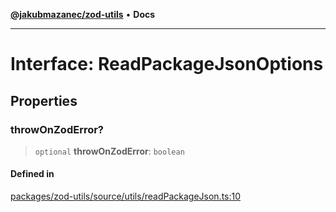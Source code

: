 [**@jakubmazanec/zod-utils**](../README.md) • **Docs**

---

# Interface: ReadPackageJsonOptions

## Properties

### throwOnZodError?

> `optional` **throwOnZodError**: `boolean`

#### Defined in

[packages/zod-utils/source/utils/readPackageJson.ts:10](https://github.com/jakubmazanec/tools/blob/863f04cbbb9368fd023f0309084819aa9247d808/packages/zod-utils/source/utils/readPackageJson.ts#L10)
